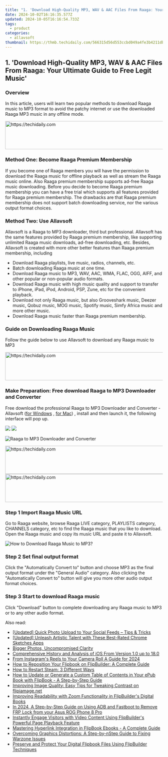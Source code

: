 ```yaml
---
title: "1. 'Download High-Quality MP3, WAV & AAC Files From Raaga: Your Ultimate Guide to Free Legit Music'"
date: 2024-10-02T16:16:35.577Z
updated: 2024-10-05T16:16:54.733Z
tags:
  - product
categories:
  - allavsoft
thumbnail: https://thmb.techidaily.com/566315d56d553ccbd049a4fe3b4211dbde8cabf2cb29973d2f7eb7ff1fc0e46d.jpg
---
```


## 1. 'Download High-Quality MP3, WAV & AAC Files From Raaga: Your Ultimate Guide to Free Legit Music'

### Overview

In this article, users will learn two popular methods to download Raaga music to MP3 format to avoid the patchy internet or use the downloaded Raaga MP3 music in any offline mode.

<!-- affiliate ads begin -->
<a href="https://aligracehair.sjv.io/c/5597632/1934188/19272" target="_top" id="1934188">
  <img src="//a.impactradius-go.com/display-ad/19272-1934188" border="0" alt="https://techidaily.com" width="728" height="90"/>
</a>
<img height="0" width="0" src="https://aligracehair.sjv.io/i/5597632/1934188/19272" style="position:absolute;visibility:hidden;" border="0" />
<!-- affiliate ads end -->

### Method One: Become Raaga Premium Membership

If you become one of Raaga members you will have the permission to download the Raaga music for offline playback as well as stream the Raaga music online. Also Raaga premium membership supports ad-free Raaga music downloading. Before you decide to become Raaga premium membership you can have a free trial which supports all features provided for Raaga premium membership. The drawbacks are that Raaga premium membership does not support batch downloading service, nor the various output format choices.

### Method Two: Use Allavsoft

Allavsoft is a Raaga to MP3 downloader, third but professional. Allavsoft has the same features provided by Raaga premium membership, like supporting unlimited Raaga music downloads, ad-free downloading, etc. Besides, Allavsoft is created with more other better features than Raaga premium membership, including

* Download Raaga playlists, live music, radios, channels, etc.
* Batch downloading Raaga music at one time.
* Download Raaga music to MP3, WAV, AAC, WMA, FLAC, OGG, AIFF, and other popular or non-popular audio formats.
* Download Raaga music with high music quality and support to transfer to iPhone, iPad, iPod, Android, PSP, Zune, etc for the convenient playback.
* Download not only Raaga music, but also Grooveshark music, Deezer music, Qobuz music, MOG music, Spotify music, Simfy Africa music and more other music.
* Download Raaga music faster than Raaga premium membership.

### Guide on Downloading Raaga Music

Follow the guide below to use Allavsoft to download any Raaga music to MP3

<!-- affiliate ads begin -->
<a href="https://aligracehair.sjv.io/c/5597632/1902324/19272" target="_top" id="1902324">
  <img src="//a.impactradius-go.com/display-ad/19272-1902324" border="0" alt="https://techidaily.com" width="728" height="90"/>
</a>
<img height="0" width="0" src="https://aligracehair.sjv.io/i/5597632/1902324/19272" style="position:absolute;visibility:hidden;" border="0" />
<!-- affiliate ads end -->

### Make Preparation: Free download Raaga to MP3 Downloader and Converter

Free download the professional Raaga to MP3 Downloader and Converter - Allavsoft ([for Windows](https://tools.techidaily.com/allavsoft/products/) , [for Mac](https://tools.techidaily.com/allavsoft/products/)) , install and then launch it, the following interface will pop up.

[![](https://www.allavsoft.com/how-to/../images/how-to/free-download-win.jpg)](https://tools.techidaily.com/allavsoft/products/) [![](https://www.allavsoft.com/how-to/../images/how-to/free-download-mac.jpg)](https://tools.techidaily.com/allavsoft/products/)

![Raaga to MP3 Downloader and Converter](https://www.allavsoft.com/how-to/../images/allavsoft/screen-shot-600.jpg)

<!-- affiliate ads begin -->
<a href="https://appsumo.8odi.net/c/5597632/2100538/7443" target="_top" id="2100538">
  <img src="//a.impactradius-go.com/display-ad/7443-2100538" border="0" alt="https://techidaily.com" width="728" height="90"/>
</a>
<img height="0" width="0" src="https://appsumo.8odi.net/i/5597632/2100538/7443" style="position:absolute;visibility:hidden;" border="0" />
<!-- affiliate ads end -->

<!-- affiliate ads begin -->
<a href="https://appsumo.8odi.net/c/5597632/2144279/7443" target="_top" id="2144279">
  <img src="//a.impactradius-go.com/display-ad/7443-2144279" border="0" alt="https://techidaily.com" width="728" height="90"/>
</a>
<img height="0" width="0" src="https://appsumo.8odi.net/i/5597632/2144279/7443" style="position:absolute;visibility:hidden;" border="0" />
<!-- affiliate ads end -->

### Step 1 Import Raaga Music URL

Go to Raaga website, browse Raaga LIVE category, PLAYLISTS category, CHANNELS category, etc to find the Raaga music that you like to download. Open the Raaga music and copy its music URL and paste it to Allavsoft.

![How to Download Raaga Music to MP3?](https://www.allavsoft.com/how-to/../images/how-to/download-rtmp-video/download-rtmp-video.jpg)

### Step 2 Set final output format

Click the "Automatically Convert to" button and choose MP3 as the final output format under the "General Audio" category. Also clicking the "Automatically Convert to" button will give you more other audio output format choices.

### Step 3 Start to download Raaga music

Click "Download" button to complete downloading any Raaga music to MP3 or to any other audio format.

<ins class="adsbygoogle"
     style="display:block"
     data-ad-format="autorelaxed"
     data-ad-client="ca-pub-7571918770474297"
     data-ad-slot="1223367746"></ins>

<ins class="adsbygoogle"
     style="display:block"
     data-ad-client="ca-pub-7571918770474297"
     data-ad-slot="8358498916"
     data-ad-format="auto"
     data-full-width-responsive="true"></ins>

<span class="atpl-alsoreadstyle">Also read:</span>
<div><ul>
<li><a href="https://snapchat-videos.techidaily.com/updated-quick-photo-upload-to-your-social-feeds-tips-and-tricks/"><u>[Updated] Quick Photo Upload to Your Social Feeds – Tips & Tricks</u></a></li>
<li><a href="https://some-approaches.techidaily.com/updated-unleash-artistic-talent-with-these-best-rated-chrome-sketches-apps/"><u>[Updated] Unleash Artistic Talent with These Best-Rated Chrome Sketches Apps</u></a></li>
<li><a href="https://extra-hints.techidaily.com/bigger-photos-uncompromised-clarity/"><u>Bigger Photos, Uncompromised Clarity</u></a></li>
<li><a href="https://tech-renaissance.techidaily.com/comprehensive-history-and-analysis-of-ios-from-version-10-up-to-180/"><u>Comprehensive History and Analysis of iOS From Version 1.0 up to 18.0</u></a></li>
<li><a href="https://instagram-video-recordings.techidaily.com/from-instagrams-reels-to-your-camera-roll-a-guide-for-2024/"><u>From Instagram's Reels to Your Camera Roll A Guide for 2024</u></a></li>
<li><a href="https://win-advanced.techidaily.com/how-to-reposition-your-flipbook-on-flipbuilder-a-complete-guide/"><u>How to Reposition Your Flipbook on FlipBuilder: A Complete Guide</u></a></li>
<li><a href="https://games-able.techidaily.com/how-to-restart-steam-3-different-ways/"><u>How to Restart Steam: 3 Different Ways</u></a></li>
<li><a href="https://win-advanced.techidaily.com/how-to-update-or-generate-a-custom-table-of-contents-in-your-epub-book-with-flipbook-a-step-by-step-guide/"><u>How to Update or Generate a Custom Table of Contents in Your ePub Book with FlipBook - A Step-by-Step Guide</u></a></li>
<li><a href="https://win-advanced.techidaily.com/improving-image-quality-easy-tips-for-tweaking-contrast-on-flipiamagenet/"><u>Improving Image Quality: Easy Tips for Tweaking Contrast on flipiamage.net</u></a></li>
<li><a href="https://win-advanced.techidaily.com/improving-readability-with-zoom-functionality-in-flipbuilders-digital-books/"><u>Improving Readability with Zoom Functionality in FlipBuilder's Digital Books</u></a></li>
<li><a href="https://android-frp.techidaily.com/in-2024-a-step-by-step-guide-on-using-adb-and-fastboot-to-remove-frp-lock-from-your-asus-rog-phone-8-pro-by-drfone-android/"><u>In 2024, A Step-by-Step Guide on Using ADB and Fastboot to Remove FRP Lock from your Asus ROG Phone 8 Pro</u></a></li>
<li><a href="https://win-advanced.techidaily.com/instantly-engage-visitors-with-video-content-using-flipbuilders-powerful-page-playback-feature/"><u>Instantly Engage Visitors with Video Content Using FlipBuilder's Powerful Page Playback Feature</u></a></li>
<li><a href="https://win-advanced.techidaily.com/mastering-hyperlink-integration-in-flipbook-ebooks-a-complete-guide/"><u>Mastering Hyperlink Integration in FlipBook Ebooks - A Complete Guide</u></a></li>
<li><a href="https://win-solutions.techidaily.com/overcoming-graphics-distortions-a-step-by-nstep-guide-to-fixing-warzone-issues/"><u>Overcoming Graphics Distortions: A Step-by-nStep Guide to Fixing Warzone Issues</u></a></li>
<li><a href="https://win-advanced.techidaily.com/preserve-and-protect-your-digital-flipbook-files-using-flipbuilder-techniques/"><u>Preserve and Protect Your Digital Flipbook Files Using FlipBuilder Techniques</u></a></li>
</ul></div>

